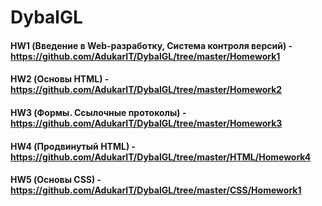 # DybalGL #
#### HW1 (Введение в Web-разработку, Система контроля версий) - https://github.com/AdukarIT/DybalGL/tree/master/Homework1 ####

#### HW2 (Основы HTML) - https://github.com/AdukarIT/DybalGL/tree/master/Homework2 ####

#### HW3 (Формы. Ссылочные протоколы) - https://github.com/AdukarIT/DybalGL/tree/master/Homework3 ####

#### HW4 (Продвинутый HTML) - https://github.com/AdukarIT/DybalGL/tree/master/HTML/Homework4 ####

#### HW5 (Основы CSS) - https://github.com/AdukarIT/DybalGL/tree/master/CSS/Homework1
